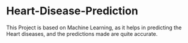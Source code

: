 # Heart-Disease-Prediction
This Project is based on Machine Learning, as it helps in predicting the Heart diseases, and the predictions made are quite accurate.

